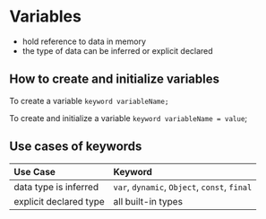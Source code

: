 # Variables

- hold reference to data in memory
- the type of data can be inferred or explicit declared

## How to create and initialize variables

To create a variable  `keyword variableName;`

To create and initialize a variable `keyword variableName = value`;

## Use cases of keywords

| Use Case |  Keyword      |
| :---     |  :---         |
| data type is inferred    |  `var`, `dynamic`, `Object`, `const`, `final`  |
| explicit declared type   | all built-in types  |